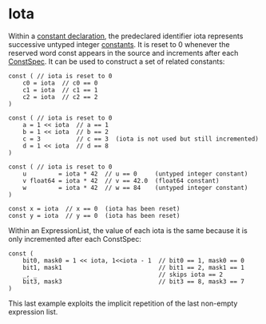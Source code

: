 # Iota

Within a [constant declaration](/Declarations%20and%20scope/constant_declarations.html), the predeclared identifier iota represents successive untyped integer [constants](/Constants/). It is reset to 0 whenever the reserved word const appears in the source and increments after each [ConstSpec](/Declarations%20and%20scope/constant_declarations.html#ConstSpec). It can be used to construct a set of related constants:

```
const ( // iota is reset to 0
	c0 = iota  // c0 == 0
	c1 = iota  // c1 == 1
	c2 = iota  // c2 == 2
)

const ( // iota is reset to 0
	a = 1 << iota  // a == 1
	b = 1 << iota  // b == 2
	c = 3          // c == 3  (iota is not used but still incremented)
	d = 1 << iota  // d == 8
)

const ( // iota is reset to 0
	u         = iota * 42  // u == 0     (untyped integer constant)
	v float64 = iota * 42  // v == 42.0  (float64 constant)
	w         = iota * 42  // w == 84    (untyped integer constant)
)

const x = iota  // x == 0  (iota has been reset)
const y = iota  // y == 0  (iota has been reset)
```

Within an ExpressionList, the value of each iota is the same because it is only incremented after each ConstSpec:

```
const (
	bit0, mask0 = 1 << iota, 1<<iota - 1  // bit0 == 1, mask0 == 0
	bit1, mask1                           // bit1 == 2, mask1 == 1
	_, _                                  // skips iota == 2
	bit3, mask3                           // bit3 == 8, mask3 == 7
)
```

This last example exploits the implicit repetition of the last non-empty expression list.

